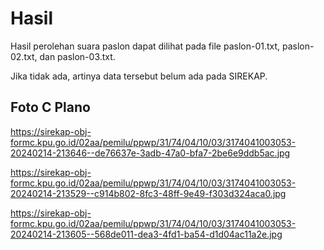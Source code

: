 # Hasil

Hasil perolehan suara paslon dapat dilihat pada file paslon-01.txt, paslon-02.txt, dan paslon-03.txt.

Jika tidak ada, artinya data tersebut belum ada pada SIREKAP.

## Foto C Plano

https://sirekap-obj-formc.kpu.go.id/02aa/pemilu/ppwp/31/74/04/10/03/3174041003053-20240214-213646--de76637e-3adb-47a0-bfa7-2be6e9ddb5ac.jpg

https://sirekap-obj-formc.kpu.go.id/02aa/pemilu/ppwp/31/74/04/10/03/3174041003053-20240214-213529--c914b802-8fc3-48ff-9e49-f303d324aca0.jpg

https://sirekap-obj-formc.kpu.go.id/02aa/pemilu/ppwp/31/74/04/10/03/3174041003053-20240214-213605--568de011-dea3-4fd1-ba54-d1d04ac11a2e.jpg
